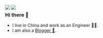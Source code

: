 <img align="left" src="https://github-readme-stats.vercel.app/api?username=bzd111&show_icons=true&icon_color=CE1D2D&text_color=718096&bg_color=ffffff" />

<img align="left" src="https://github-readme-stats.vercel.app/api/top-langs/?username=bzd111&hide=roff" />

### Hi there 👋

- I live in China and work as an Engineer 👨‍💻.
- I am also a [Blogger 📝](https://bzd111.me).
